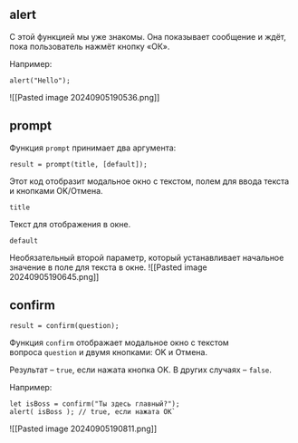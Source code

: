 ## alert
С этой функцией мы уже знакомы. Она показывает сообщение и ждёт, пока пользователь нажмёт кнопку «ОК».

Например:
```JS
alert("Hello");
```
![[Pasted image 20240905190536.png]]
## prompt
Функция `prompt` принимает два аргумента:
```JS
result = prompt(title, [default]);
```
Этот код отобразит модальное окно с текстом, полем для ввода текста и кнопками OK/Отмена.

`title`

Текст для отображения в окне.

`default`

Необязательный второй параметр, который устанавливает начальное значение в поле для текста в окне.
![[Pasted image 20240905190645.png]]
## confirm
```JS
result = confirm(question);
```
Функция `confirm` отображает модальное окно с текстом вопроса `question` и двумя кнопками: OK и Отмена.

Результат – `true`, если нажата кнопка OK. В других случаях – `false`.

Например:
```JS
let isBoss = confirm("Ты здесь главный?"); 
alert( isBoss ); // true, если нажата OK`
```
![[Pasted image 20240905190811.png]]
